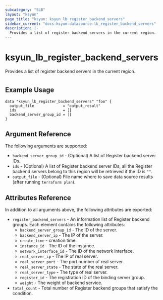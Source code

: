 ```yaml
---
subcategory: "SLB"
layout: "ksyun"
page_title: "ksyun: ksyun_lb_register_backend_servers"
sidebar_current: "docs-ksyun-datasource-lb_register_backend_servers"
description: |-
  Provides a list of register backend servers in the current region.
---
```


# ksyun_lb_register_backend_servers

Provides a list of register backend servers in the current region.

#

## Example Usage

```hcl
data "ksyun_lb_register_backend_servers" "foo" {
  output_file             = "output_result"
  ids                     = []
  backend_server_group_id = []
}
```

## Argument Reference

The following arguments are supported:

* `backend_server_group_id` - (Optional) A list of Register backend server IDs.
* `ids` - (Optional) A list of Register backend server IDs, all the Register backend servers belong to this region will be retrieved if the ID is `""`.
* `output_file` - (Optional) File name where to save data source results (after running `terraform plan`).

## Attributes Reference

In addition to all arguments above, the following attributes are exported:

* `register_backend_servers` - An information list of Register backend groups. Each element contains the following attributes:
  * `backend_server_group_id` - The ID of the server.
  * `backend_server_ip` - The IP of the server.
  * `create_time` - creation time.
  * `instance_id` - The ID of the instance.
  * `network_interface_id` - The ID of the network interface.
  * `real_server_ip` - The IP of real server.
  * `real_server_port` - The port number of real server.
  * `real_server_state` - The state of the real server.
  * `real_server_type` - The type of real server.
  * `register_id` - The registration ID of the binding server group.
  * `weight` - The weight of backend service.
* `total_count` - Total number of Register backend groups that satisfy the condition.


